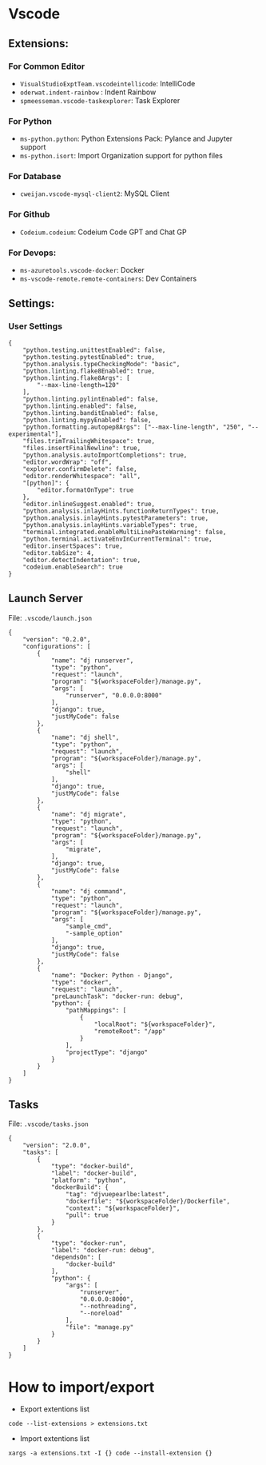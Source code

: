 # Vscode

## Extensions:

### For Common Editor

- `VisualStudioExptTeam.vscodeintellicode`: IntelliCode
- `oderwat.indent-rainbow` : Indent Rainbow
- `spmeesseman.vscode-taskexplorer`: Task Explorer

### For Python

- `ms-python.python`: Python Extensions Pack: Pylance and Jupyter support
- `ms-python.isort`: Import Organization support for python files

### For Database

- `cweijan.vscode-mysql-client2`: MySQL Client

### For Github

- `Codeium.codeium`: Codeium Code GPT and Chat GP

### For Devops:

- `ms-azuretools.vscode-docker`: Docker
- `ms-vscode-remote.remote-containers`: Dev Containers

## Settings:

### User Settings

```
{
    "python.testing.unittestEnabled": false,
    "python.testing.pytestEnabled": true,
    "python.analysis.typeCheckingMode": "basic",
    "python.linting.flake8Enabled": true,
    "python.linting.flake8Args": [
        "--max-line-length=120"
    ],
    "python.linting.pylintEnabled": false,
    "python.linting.enabled": false,
    "python.linting.banditEnabled": false,
    "python.linting.mypyEnabled": false,
    "python.formatting.autopep8Args": ["--max-line-length", "250", "--experimental"],
    "files.trimTrailingWhitespace": true,
    "files.insertFinalNewline": true,
    "python.analysis.autoImportCompletions": true,
    "editor.wordWrap": "off",
    "explorer.confirmDelete": false,
    "editor.renderWhitespace": "all",
    "[python]": {
        "editor.formatOnType": true
    },
    "editor.inlineSuggest.enabled": true,
    "python.analysis.inlayHints.functionReturnTypes": true,
    "python.analysis.inlayHints.pytestParameters": true,
    "python.analysis.inlayHints.variableTypes": true,
    "terminal.integrated.enableMultiLinePasteWarning": false,
    "python.terminal.activateEnvInCurrentTerminal": true,
    "editor.insertSpaces": true,
    "editor.tabSize": 4,
    "editor.detectIndentation": true,
    "codeium.enableSearch": true
}

```

## Launch Server

File: `.vscode/launch.json`

```
{
    "version": "0.2.0",
    "configurations": [
        {
            "name": "dj runserver",
            "type": "python",
            "request": "launch",
            "program": "${workspaceFolder}/manage.py",
            "args": [
                "runserver", "0.0.0.0:8000"
            ],
            "django": true,
            "justMyCode": false
        },
        {
            "name": "dj shell",
            "type": "python",
            "request": "launch",
            "program": "${workspaceFolder}/manage.py",
            "args": [
                "shell"
            ],
            "django": true,
            "justMyCode": false
        },
        {
            "name": "dj migrate",
            "type": "python",
            "request": "launch",
            "program": "${workspaceFolder}/manage.py",
            "args": [
                "migrate",
            ],
            "django": true,
            "justMyCode": false
        },
        {
            "name": "dj command",
            "type": "python",
            "request": "launch",
            "program": "${workspaceFolder}/manage.py",
            "args": [
                "sample_cmd",
                "-sample_option"
            ],
            "django": true,
            "justMyCode": false
        },
        {
            "name": "Docker: Python - Django",
            "type": "docker",
            "request": "launch",
            "preLaunchTask": "docker-run: debug",
            "python": {
                "pathMappings": [
                    {
                        "localRoot": "${workspaceFolder}",
                        "remoteRoot": "/app"
                    }
                ],
                "projectType": "django"
            }
        }
    ]
}
```

## Tasks

File: `.vscode/tasks.json`

```
{
    "version": "2.0.0",
    "tasks": [
        {
            "type": "docker-build",
            "label": "docker-build",
            "platform": "python",
            "dockerBuild": {
                "tag": "djvuepearlbe:latest",
                "dockerfile": "${workspaceFolder}/Dockerfile",
                "context": "${workspaceFolder}",
                "pull": true
            }
        },
        {
            "type": "docker-run",
            "label": "docker-run: debug",
            "dependsOn": [
                "docker-build"
            ],
            "python": {
                "args": [
                    "runserver",
                    "0.0.0.0:8000",
                    "--nothreading",
                    "--noreload"
                ],
                "file": "manage.py"
            }
        }
    ]
}

```

# How to import/export

* Export extentions list
```
code --list-extensions > extensions.txt
```

* Import extentions list
```
xargs -a extensions.txt -I {} code --install-extension {}
```

